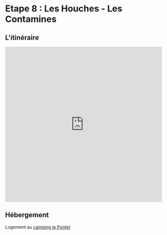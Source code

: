 # Etape 8 : Les Houches - Les Contamines

## L'itinéraire

<iframe src="https://gpx.studio/?state=%7B%22ids%22:%5B%221SdVY2eD-Gq9yN2CAMRVIee5WMBvNVYBR%22%5D%7D&embed&distance" width="100%" height="500" frameborder="0" allowfullscreen><p><a href="https://gpx.studio/?state=%7B%22ids%22:%5B%221SdVY2eD-Gq9yN2CAMRVIee5WMBvNVYBR%22%5D%7D"></a></p></iframe>


## Hébergement
Logement au [camping le Pontet](https://www.campinglepontet.fr/)

